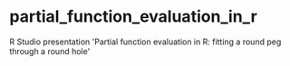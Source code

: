 # partial_function_evaluation_in_r
R Studio presentation 'Partial function evaluation in R: fitting a round peg through a round hole'
